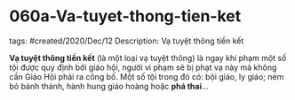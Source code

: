 # 060a-Va-tuyet-thong-tien-ket

tags: #created/2020/Dec/12
Description: Vạ tuyệt thông tiền kết

**Vạ tuyệt thông tiền kết** (là một loại vạ tuyệt thông) là ngay khi phạm một số tội được quy định bởi giáo hội, người vi phạm sẽ bị phạt vạ này mà không cần Giáo Hội phải ra công bố. Một số tội trong đó có: bội giáo, ly giáo; ném bỏ bánh thánh, hành hung giáo hoàng hoặc **phá thai**...